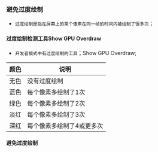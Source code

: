 ### 避免过度绘制
+ `过度绘制是指在屏幕上的某个像素在同一帧的时间内被绘制了很多次`；
#### 过度绘制检测工具Show GPU Overdraw
+ `开发者模式中有过度绘制的工具`；Show GPU Overdraw;

|颜色|说明|
|------|------|
|无色|没有过度绘制|
|蓝色|每个像素多绘制了1次|
|绿色|每个像素多绘制了2次|
|淡红|每个像素多绘制了3次|
|深红|每个像素多绘制了4或更多次|

#### 避免过度绘制

